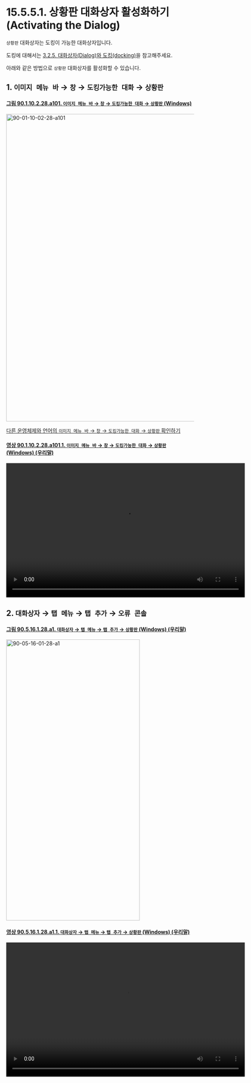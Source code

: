 # 15.5.5.1. 상황판 대화상자 활성화하기(Activating the Dialog)

`상황판` 대화상자는 도킹이 가능한 대화상자입니다.

도킹에 대해서는 [3.2.5. 대화상자(Dialog)와 도킹(docking)](./03-02-05-00-dialogs-and-docking.md)을 참고해주세요.

아래와 같은 방법으로 `상황판` 대화상자를 활성화할 수 있습니다.

<a id="15-05-05-01-s1"></a>

## 1. `이미지 메뉴 바` → `창` → `도킹가능한 대화` → `상황판`

<a id="90-01-10-02-28-a101"></a>

#### [그림 90.1.10.2.28.a101. `이미지 메뉴 바` → `창` → `도킹가능한 대화` → `상황판` (Windows)](./90-01-10-02-20-palettes.md#90-01-10-02-28-a101)
<img width="980" height="825" alt="90-01-10-02-28-a101" src="https://github.com/user-attachments/assets/4b968362-5eb5-4d4a-9669-a1dce8fc562e" />

[다른 운영체제와 언어의 `이미지 메뉴 바` → `창` → `도킹가능한 대화` → `상황판` 확인하기](./90-01-10-02-20-palettes.md#90-01-10-02-28-a102)

<a id="90-01-10-02-28-a101-01"></a>

#### [영상 90.1.10.2.28.a101.1. `이미지 메뉴 바` → `창` → `도킹가능한 대화` → `상황판` (Windows) (우리말)](./90-01-10-02-28-dashboard.md#90-01-10-02-28-a101-01)
<video controls="controls" width="640" height="360" src="https://github.com/user-attachments/assets/133ddf24-52d5-4ff5-923f-4a9980f19421"></video>

<a id="15-05-05-01-s2"></a>

## 2. `대화상자` → `탭 메뉴` → `탭 추가` → `오류 콘솔`

<a id="90-05-16-01-28-a1"></a>

#### [그림 90.5.16.1.28.a1. `대화상자` → `탭 메뉴` → `탭 추가` → `상황판` (Windows) (우리말)](./90-05-16-01-28-dashboard.md#)
<img width="358" height="754" alt="90-05-16-01-28-a1" src="https://github.com/user-attachments/assets/c59ac834-8296-4248-8a06-108179277e4b" />

<a id="90-05-16-01-28-a1-01"></a>

#### [영상 90.5.16.1.28.a1.1. `대화상자` → `탭 메뉴` → `탭 추가` → `상황판` (Windows) (우리말)](./90-05-16-01-28-dashboard.md#90-05-16-01-28-a1-01)
<video controls="controls" width="640" height="360" src="https://github.com/user-attachments/assets/777212ae-2152-4053-a125-7f3f65a5212d"></video>